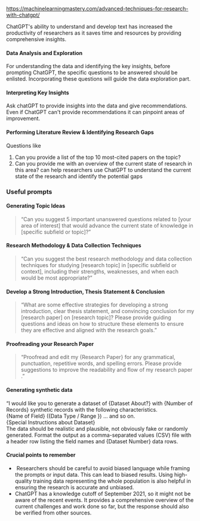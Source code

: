 https://machinelearningmastery.com/advanced-techniques-for-research-with-chatgpt/

ChatGPT's ability to understand and develop text has increased the productivity of researchers as it saves time and resources by providing comprehensive insights.

#### Data Analysis and Exploration
For understanding the data and identifying the key insights,  before prompting ChatGPT, the specific questions to be answered should be enlisted. Incorporating these questions will guide the data exploration part.

#### Interpreting Key Insights
Ask chatGPT to provide insights into the data and give recommendations. Even if ChatGPT can't provide recommendations it can pinpoint areas of improvement.

#### Performing Literature Review & Identifying Research Gaps

Questions like
1. Can you provide a list of the top 10 most-cited papers on the topic?
2. Can you provide me with an overview of the current state of research in this area?
can help researchers use ChatGPT to understand the current state of the research and identify the potential gaps

### Useful prompts
#### Generating Topic Ideas

> “Can you suggest 5 important unanswered questions related to [your area of interest] that would advance the current state of knowledge in [specific subfield or topic]?”

#### Research Methodology & Data Collection Techniques

> “Can you suggest the best research methodology and data collection techniques for studying [research topic] in [specific subfield or context], including their strengths, weaknesses, and when each would be most appropriate?”

#### Develop a Strong Introduction, Thesis Statement & Conclusion

> “What are some effective strategies for developing a strong introduction, clear thesis statement, and convincing conclusion for my [research paper] on [research topic]? Please provide guiding questions and ideas on how to structure these elements to ensure they are effective and aligned with the research goals.”

#### Proofreading your Research Paper

> “Proofread and edit my {Research Paper} for any grammatical, punctuation, repetitive words, and spelling errors. Please provide suggestions to improve the readability and flow of my research paper .”
#### Generating synthetic data
“I would like you to generate a dataset of {Dataset About?} with {Number of Records} synthetic records with the following characteristics.  
{Name of Field} ({Data Type / Range }) … and so on.  
{Special Instructions about Dataset}  
The data should be realistic and plausible, not obviously fake or randomly generated. Format the output as a comma-separated values (CSV) file with a header row listing the field names and {Dataset Number} data rows.
#### Crucial points to remember
-  Researchers should be careful to avoid biased language while framing the prompts or input data. This can lead to biased results. Using high-quality training data representing the whole population is also helpful in ensuring the research is accurate and unbiased.
- ChatGPT has a knowledge cutoff of September 2021, so it might not be aware of the recent events. It provides a comprehensive overview of the current challenges and work done so far, but the response should also be verified from other sources.